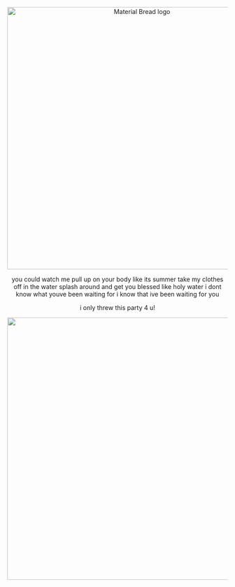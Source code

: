 <p align="center">
    <img width="600" src="https://github.com/user-attachments/assets/fde94527-7828-482e-b994-ce7658b3c2f7" alt="Material Bread logo">
</p>

<p align="center">
you could watch me pull up on your body like its summer take my clothes off in the water splash around and get you blessed like holy water i dont know what youve been waiting for i know that ive been waiting for you
</p>

<p align="center">
i only threw this party 4 u!
</p>

<p align="center">
    <img width="600" src="https://github.com/user-attachments/assets/0b57afbc-d8af-4af2-b221-dda73847a64e"
</p>


